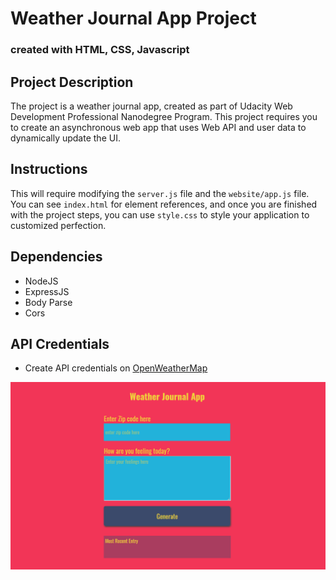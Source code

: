 # Weather Journal App Project

### created with HTML, CSS, Javascript

## Project Description

The project is a weather journal app, created as part of  Udacity Web Development Professional Nanodegree Program.
This project requires you to create an asynchronous web app that uses Web API and user data to dynamically update the UI. 

## Instructions

This will require modifying the `server.js` file and the `website/app.js` file. You can see `index.html` for element references, and once you are finished with the project steps, you can use `style.css` to style your application to customized perfection.

## Dependencies

 * NodeJS
 * ExpressJS
 * Body Parse
 * Cors

## API Credentials
 
  * Create API credentials on [OpenWeatherMap](https://openweathermap.org/)

  ![screenShot](https://github.com/ahmedaefattah/weather_journal_app/blob/master/weather_journal_app.png)
  
